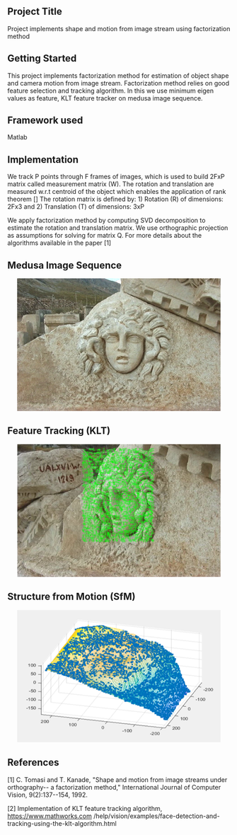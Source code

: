 ## Project Title

Project implements shape and motion from image stream using factorization method

## Getting Started

This project implements factorization method for estimation of object shape and camera motion from image stream. 
Factorization method relies on good feature selection and tracking algorithm. In this we use minimum eigen values as feature, 
KLT feature tracker on medusa image sequence.

## Framework used

Matlab

## Implementation

We track P points through F frames of images, which is used to build 2FxP matrix called measurement matrix (W). 
The rotation and translation are measured w.r.t centroid of the object which enables the application of rank theorem []
The rotation matrix is defined by: 1) Rotation (R) of dimensions: 2Fx3 and 2) Translation (T) of dimensions: 3xP

We apply factorization method by computing SVD decomposition to estimate the rotation and translation matrix. 
We use orthographic projection as assumptions for solving for matrix Q. For more details about the algorithms available in the paper [1]


## Medusa Image Sequence

<p align="center">
  <img width="460" height="300" src="https://github.com/cyndwith/SfM/blob/master/Images/Medussa.PNG">
</p>

## Feature Tracking (KLT)

<p align="center">
  <img width="460" height="300" src="https://github.com/cyndwith/SfM/blob/master/Images/KLT_Features.PNG">
</p>  

<include links for images>


## Structure from Motion (SfM)

<p align="center">
  <img width="460" height="300" src="https://github.com/cyndwith/SfM/blob/master/Images/SfM_points.PNG">
</p>  

## References
[1] C. Tomasi and T. Kanade, "Shape and motion from image streams under orthography-- a
factorization method," International Journal of Computer Vision, 9(2):137--154, 1992.

[2] Implementation of KLT feature tracking algorithm, https://www.mathworks.com /help/vision/examples/face-detection-and-tracking-using-the-klt-algorithm.html


  












